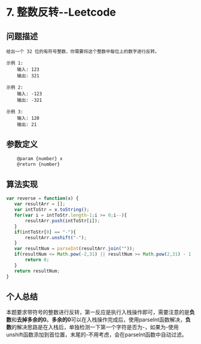 # 7. 整数反转--Leetcode
>
## 问题描述
>
    给出一个 32 位的有符号整数，你需要将这个整数中每位上的数字进行反转。
>
    示例 1:
        输入: 123
        输出: 321
>
>
    示例 2:
        输入: -123
        输出: -321
>
>
    示例 3:
        输入: 120
        输出: 21
>
## 参数定义
>
```javascript
    @param {number} x
    @return {number}
```
>
## 算法实现
>
```javascript
var reverse = function(x) {
   var resultArr = [];
   var intToStr = x.toString();
   for(var i = intToStr.length-1;i >= 0;i--){
       resultArr.push(intToStr[i]);
   }
   if(intToStr[0] == "-"){
       resultArr.unshift("-");
   }
   var resultNum = parseInt(resultArr.join(""));
   if(resultNum <= Math.pow(-2,31) || resultNum >= Math.pow(2,31) - 1 ){
       return 0;
   }
   return resultNum;
}
```
>
## 个人总结
>
本题要求带符号的整数进行反转，第一反应是执行入栈操作即可，需要注意的是**负数**和**去掉多余的0**。**多余的0**可以在入栈操作完成后，使用parseInt函数解决，**负数**的解决思路是在入栈后，单独检测一下第一个字符是否为-，如果为-使用unshift函数添加到首位置，末尾的-不用考虑，会在parseInt函数中自动过滤。
>